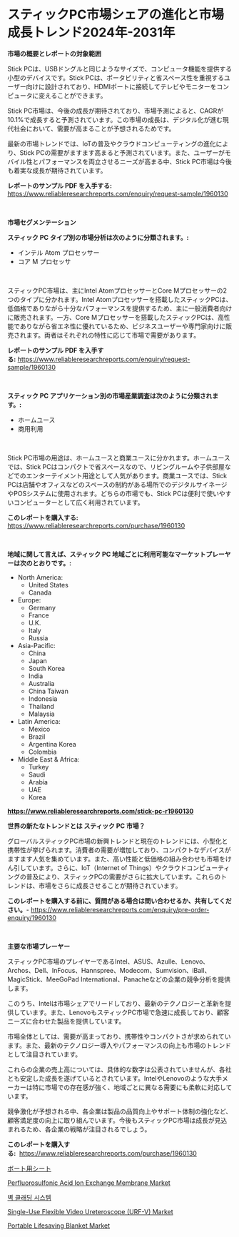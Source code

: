 <p><h1>スティックPC市場シェアの進化と市場成長トレンド2024年-2031年</h1></p><p><strong>市場の概要とレポートの対象範囲</strong></p>
<p><p>Stick PCは、USBドングルと同じようなサイズで、コンピュータ機能を提供する小型のデバイスです。Stick PCは、ポータビリティと省スペース性を重視するユーザー向けに設計されており、HDMIポートに接続してテレビやモニターをコンピュータに変えることができます。</p><p>Stick PC市場は、今後の成長が期待されており、市場予測によると、CAGRが10.1%で成長すると予測されています。この市場の成長は、デジタル化が進む現代社会において、需要が高まることが予想されるためです。</p><p>最新の市場トレンドでは、IoTの普及やクラウドコンピューティングの進化により、Stick PCの需要がますます高まると予測されています。また、ユーザーがモバイル性とパフォーマンスを両立させるニーズが高まる中、Stick PC市場は今後も着実な成長が期待されています。</p></p>
<p><strong>レポートのサンプル PDF を入手する:</strong> <a href="https://www.reliableresearchreports.com/enquiry/request-sample/1960130">https://www.reliableresearchreports.com/enquiry/request-sample/1960130</a></p>
<p>&nbsp;</p>
<p><strong>市場セグメンテーション</strong></p>
<p><strong>スティック PC タイプ別の市場分析は次のように分類されます。:</strong></p>
<p><ul><li>インテル Atom プロセッサー</li><li>コア M プロセッサ</li></ul></p>
<p>&nbsp;</p>
<p><p>スティックPC市場は、主にIntel AtomプロセッサーとCore Mプロセッサーの2つのタイプに分かれます。Intel Atomプロセッサーを搭載したスティックPCは、低価格でありながら十分なパフォーマンスを提供するため、主に一般消費者向けに販売されます。一方、Core Mプロセッサーを搭載したスティックPCは、高性能でありながら省エネ性に優れているため、ビジネスユーザーや専門家向けに販売されます。両者はそれぞれの特性に応じて市場で需要があります。</p></p>
<p><strong>レポートのサンプル PDF を入手する:</strong>&nbsp;<a href="https://www.reliableresearchreports.com/enquiry/request-sample/1960130">https://www.reliableresearchreports.com/enquiry/request-sample/1960130</a></p>
<p>&nbsp;</p>
<p><strong> スティック PC アプリケーション別の市場産業調査は次のように分類されます。:</strong></p>
<p><ul><li>ホームユース</li><li>商用利用</li></ul></p>
<p>&nbsp;</p>
<p><p>Stick PC市場の用途は、ホームユースと商業ユースに分かれます。ホームユースでは、Stick PCはコンパクトで省スペースなので、リビングルームや子供部屋などでのエンターテイメント用途として人気があります。商業ユースでは、Stick PCは店舗やオフィスなどのスペースの制約がある場所でのデジタルサイネージやPOSシステムに使用されます。どちらの市場でも、Stick PCは便利で使いやすいコンピューターとして広く利用されています。</p></p>
<p><strong>このレポートを購入する:</strong>&nbsp; <a href="https://www.reliableresearchreports.com/purchase/1960130">https://www.reliableresearchreports.com/purchase/1960130</a></p>
<p>&nbsp;</p>
<p><strong>地域に関して言えば、スティック PC 地域ごとに利用可能なマーケットプレーヤーは次のとおりです。:</strong></p>
<p><ul>
    <li>
        North America:
        <ul>
            <li>United States</li>
            <li>Canada</li>
        </ul>
    </li>
    <li>
        Europe:
        <ul>
            <li>Germany</li>
            <li>France</li>
            <li>U.K.</li>
            <li>Italy</li>
            <li>Russia</li>
        </ul>
    </li>
    <li>
        Asia-Pacific:
        <ul>
            <li>China</li>
            <li>Japan</li>
            <li>South Korea</li>
            <li>India</li>
            <li>Australia</li>
            <li>China Taiwan</li>
            <li>Indonesia</li>
            <li>Thailand</li>
            <li>Malaysia</li>
        </ul>
    </li>
    <li>
        Latin America:
        <ul>
            <li>Mexico</li>
            <li>Brazil</li>
            <li>Argentina Korea</li>
            <li>Colombia</li>
        </ul>
    </li>
    <li>
        Middle East & Africa:
        <ul>
            <li>Turkey</li>
            <li>Saudi</li>
            <li>Arabia</li>
            <li>UAE</li>
            <li>Korea</li>
        </ul>
    </li>
    </ul></p>
<p><strong><a href="https://www.reliableresearchreports.com/stick-pc-r1960130">https://www.reliableresearchreports.com/stick-pc-r1960130</a></strong>&nbsp;</p>
<p><strong>世界の新たなトレンドとは スティック PC 市場？</strong></p>
<p><p>グローバルスティックPC市場の新興トレンドと現在のトレンドには、小型化と携帯性が挙げられます。消費者の需要が増加しており、コンパクトなデバイスがますます人気を集めています。また、高い性能と低価格の組み合わせも市場をけん引しています。さらに、IoT（Internet of Things）やクラウドコンピューティングの普及により、スティックPCの需要がさらに拡大しています。これらのトレンドは、市場をさらに成長させることが期待されています。</p></p>
<p><strong>このレポートを購入する前に、質問がある場合は問い合わせるか、共有してください。</strong>- <a href="https://www.reliableresearchreports.com/enquiry/pre-order-enquiry/1960130">https://www.reliableresearchreports.com/enquiry/pre-order-enquiry/1960130</a></p>
<p>&nbsp;</p>
<p><strong>主要な市場プレーヤー</strong></p>
<p><p>スティックPC市場のプレイヤーであるIntel、ASUS、Azulle、Lenovo、Archos、Dell、InFocus、Hannspree、Modecom、Sumvision、iBall、MagicStick、MeeGoPad International、Panacheなどの企業の競争分析を提供します。 </p><p>このうち、Intelは市場シェアでリードしており、最新のテクノロジーと革新を提供しています。また、LenovoもスティックPC市場で急速に成長しており、顧客ニーズに合わせた製品を提供しています。 </p><p>市場全体としては、需要が高まっており、携帯性やコンパクトさが求められています。また、最新のテクノロジー導入やパフォーマンスの向上も市場のトレンドとして注目されています。 </p><p>これらの企業の売上高については、具体的な数字は公表されていませんが、各社とも安定した成長を遂げているとされています。IntelやLenovoのような大手メーカーは特に市場での存在感が強く、地域ごとに異なる需要にも柔軟に対応しています。 </p><p>競争激化が予想される中、各企業は製品の品質向上やサポート体制の強化など、顧客満足度の向上に取り組んでいます。今後もスティックPC市場は成長が見込まれるため、各企業の戦略が注目されるでしょう。</p></p>
<p><strong>このレポートを購入する:</strong>&nbsp;&nbsp;<a href="https://www.reliableresearchreports.com/purchase/1960130">https://www.reliableresearchreports.com/purchase/1960130</a></p>
<p><p><a href="https://medium.com/@attyourniture/%E3%83%9C%E3%83%BC%E3%83%88%E5%B8%82%E5%A0%B4%E3%81%AE%E5%B8%AD%E3%81%AF-%E5%B8%82%E5%A0%B4%E3%82%B7%E3%82%A7%E3%82%A2-%E3%82%B5%E3%82%A4%E3%82%BA-%E3%81%8A%E3%82%88%E3%81%B32031%E5%B9%B4%E3%81%BE%E3%81%A7%E3%81%AE%E4%BA%88%E6%B8%AC%E3%81%AB%E7%84%A6%E7%82%B9%E3%82%92%E5%BD%93%E3%81%A6%E3%81%A6%E3%81%84%E3%81%BE%E3%81%99-23d2a6beac7a">ボート用シート</a></p><p><a href="https://issuu.com/reportprime-2/docs/perfluorosulfonic-acid-ion-exchange-membrane-marke">Perfluorosulfonic Acid Ion Exchange Membrane Market</a></p><p><a href="https://medium.com/@stanleylyittle554467/%EB%B2%BD-%EB%8F%84%EC%9E%A5-%EC%8B%9C%EC%8A%A4%ED%85%9C-%EC%8B%9C%EC%9E%A5%EC%9D%80-%EC%8B%9C%EC%9E%A5-%EC%A0%90%EC%9C%A0%EC%9C%A8-%ED%81%AC%EA%B8%B0-%EB%B0%8F-2031%EB%85%84%EA%B9%8C%EC%A7%80%EC%9D%98-%EC%98%88%EC%83%81-%EC%98%88%EC%B8%A1%EC%97%90-%EC%B4%88%EC%A0%90%EC%9D%84-%EB%A7%9E%EC%B6%94%EA%B3%A0-%EC%9E%88%EC%8A%B5%EB%8B%88%EB%8B%A4-76bf175d0461">벽 클래딩 시스템</a></p><p><a href="https://github.com/arionmp/Market-Research-Report-List-3/blob/main/single-use-flexible-video-ureteroscope-urf-v-market.md">Single-Use Flexible Video Ureteroscope (URF-V) Market</a></p><p><a href="https://github.com/lataunyatinikmelvin59ilbd0dv/Market-Research-Report-List-2/blob/main/portable-lifesaving-blanket-market.md">Portable Lifesaving Blanket Market</a></p></p>